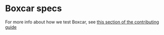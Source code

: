 # Boxcar specs

For more info about how we test Boxcar, see [this section of the contributing guide](/.github/CONTRIBUTING.md#Tests)
